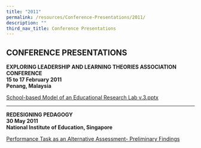 ```yaml
---
title: "2011"
permalink: /resources/Conference-Presentations/2011/
description: ""
third_nav_title: Conference Presentations
---
```

## CONFERENCE PRESENTATIONS

**EXPLORING LEADERSHIP AND LEARNING THEORIES ASSOCIATION CONFERENCE**<br>
**15 to 17 February 2011**  <br>
**Penang, Malaysia**

[School-based Model of an Educational Research Lab v.3.pptx](https://www.rgs.edu.sg/qql/slot/u554/Resources/Conference%20Proceedings/2011/School-based%20Model%20of%20an%20Educational%20Research%20Lab%20v.3.pptx)

----

**REDESIGNING PEDAGOGY**<br>
**30 May 2011**  <br>
**National Institute of Education, Singapore**

[Performance Task as an Alternative Assessment- Preliminary Findings](https://www.rgs.edu.sg/qql/slot/u554/Resources/Conference%20Proceedings/2011/Redesigning%20Pedagogy/Performance_Task_Symposium_01_06_2011.pptx)

